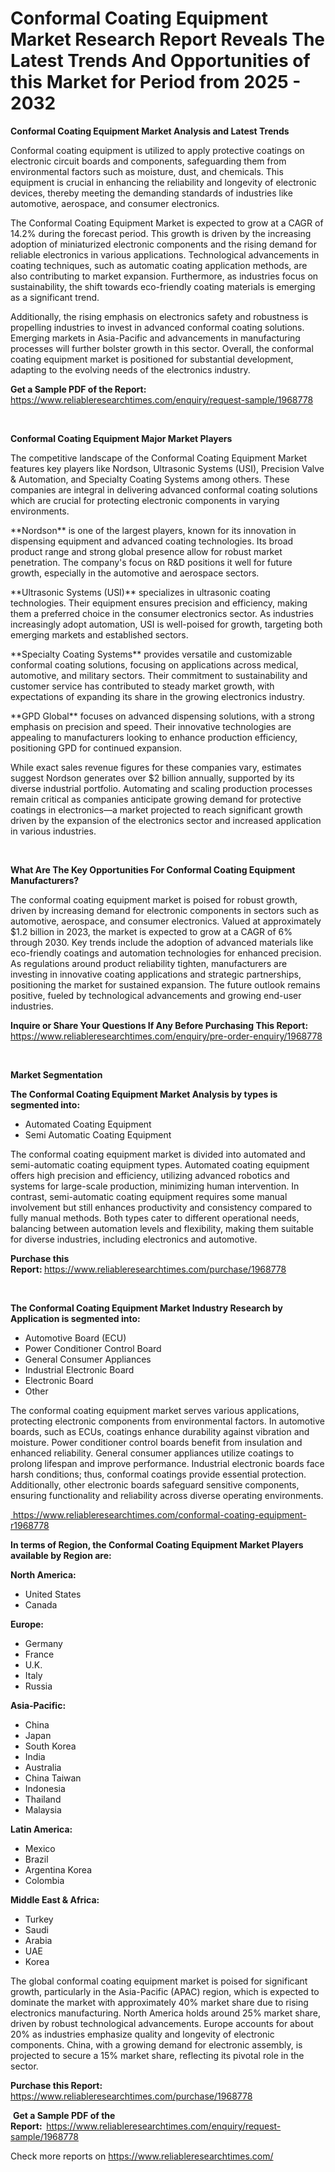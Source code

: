 <p><h1>Conformal Coating Equipment Market Research Report Reveals The Latest Trends And Opportunities of this Market for Period from 2025 - 2032</h1></p><p><strong>Conformal Coating Equipment Market Analysis and Latest Trends</strong></p>
<p><p>Conformal coating equipment is utilized to apply protective coatings on electronic circuit boards and components, safeguarding them from environmental factors such as moisture, dust, and chemicals. This equipment is crucial in enhancing the reliability and longevity of electronic devices, thereby meeting the demanding standards of industries like automotive, aerospace, and consumer electronics.</p><p>The Conformal Coating Equipment Market is expected to grow at a CAGR of 14.2% during the forecast period. This growth is driven by the increasing adoption of miniaturized electronic components and the rising demand for reliable electronics in various applications. Technological advancements in coating techniques, such as automatic coating application methods, are also contributing to market expansion. Furthermore, as industries focus on sustainability, the shift towards eco-friendly coating materials is emerging as a significant trend.</p><p>Additionally, the rising emphasis on electronics safety and robustness is propelling industries to invest in advanced conformal coating solutions. Emerging markets in Asia-Pacific and advancements in manufacturing processes will further bolster growth in this sector. Overall, the conformal coating equipment market is positioned for substantial development, adapting to the evolving needs of the electronics industry.</p></p>
<p><strong>Get a Sample PDF of the Report:&nbsp;</strong> <a href="https://www.reliableresearchtimes.com/enquiry/request-sample/1968778?utm_campaign=2326&utm_medium=2&utm_source=Github&utm_content=ia&utm_term=09042025&utm_id=conformal-coating-equipment">https://www.reliableresearchtimes.com/enquiry/request-sample/1968778</a></p>
<p>&nbsp;</p>
<p><strong>Conformal Coating Equipment Major Market Players</strong></p>
<p><p>The competitive landscape of the Conformal Coating Equipment Market features key players like Nordson, Ultrasonic Systems (USI), Precision Valve & Automation, and Specialty Coating Systems among others. These companies are integral in delivering advanced conformal coating solutions which are crucial for protecting electronic components in varying environments.</p><p>**Nordson** is one of the largest players, known for its innovation in dispensing equipment and advanced coating technologies. Its broad product range and strong global presence allow for robust market penetration. The company's focus on R&D positions it well for future growth, especially in the automotive and aerospace sectors.</p><p>**Ultrasonic Systems (USI)** specializes in ultrasonic coating technologies. Their equipment ensures precision and efficiency, making them a preferred choice in the consumer electronics sector. As industries increasingly adopt automation, USI is well-poised for growth, targeting both emerging markets and established sectors.</p><p>**Specialty Coating Systems** provides versatile and customizable conformal coating solutions, focusing on applications across medical, automotive, and military sectors. Their commitment to sustainability and customer service has contributed to steady market growth, with expectations of expanding its share in the growing electronics industry.</p><p>**GPD Global** focuses on advanced dispensing solutions, with a strong emphasis on precision and speed. Their innovative technologies are appealing to manufacturers looking to enhance production efficiency, positioning GPD for continued expansion.</p><p>While exact sales revenue figures for these companies vary, estimates suggest Nordson generates over $2 billion annually, supported by its diverse industrial portfolio. Automating and scaling production processes remain critical as companies anticipate growing demand for protective coatings in electronics—a market projected to reach significant growth driven by the expansion of the electronics sector and increased application in various industries.</p></p>
<p>&nbsp;</p>
<p><strong>What Are The Key Opportunities For Conformal Coating Equipment Manufacturers?</strong></p>
<p><p>The conformal coating equipment market is poised for robust growth, driven by increasing demand for electronic components in sectors such as automotive, aerospace, and consumer electronics. Valued at approximately $1.2 billion in 2023, the market is expected to grow at a CAGR of 6% through 2030. Key trends include the adoption of advanced materials like eco-friendly coatings and automation technologies for enhanced precision. As regulations around product reliability tighten, manufacturers are investing in innovative coating applications and strategic partnerships, positioning the market for sustained expansion. The future outlook remains positive, fueled by technological advancements and growing end-user industries.</p></p>
<p><strong>Inquire or Share Your Questions If Any Before Purchasing This Report:</strong> <a href="https://www.reliableresearchtimes.com/enquiry/pre-order-enquiry/1968778?utm_campaign=2326&utm_medium=2&utm_source=Github&utm_content=ia&utm_term=09042025&utm_id=conformal-coating-equipment">https://www.reliableresearchtimes.com/enquiry/pre-order-enquiry/1968778</a></p>
<p>&nbsp;</p>
<p><strong>Market Segmentation</strong></p>
<p><strong>The Conformal Coating Equipment Market Analysis by types is segmented into:</strong></p>
<p><ul><li>Automated Coating Equipment</li><li>Semi Automatic Coating Equipment</li></ul></p>
<p><p>The conformal coating equipment market is divided into automated and semi-automatic coating equipment types. Automated coating equipment offers high precision and efficiency, utilizing advanced robotics and systems for large-scale production, minimizing human intervention. In contrast, semi-automatic coating equipment requires some manual involvement but still enhances productivity and consistency compared to fully manual methods. Both types cater to different operational needs, balancing between automation levels and flexibility, making them suitable for diverse industries, including electronics and automotive.</p></p>
<p><strong>Purchase this Report:&nbsp;</strong><a href="https://www.reliableresearchtimes.com/purchase/1968778?utm_campaign=2326&utm_medium=2&utm_source=Github&utm_content=ia&utm_term=09042025&utm_id=conformal-coating-equipment">https://www.reliableresearchtimes.com/purchase/1968778</a></p>
<p>&nbsp;</p>
<p><strong>The Conformal Coating Equipment Market Industry Research by Application is segmented into:</strong></p>
<p><ul><li>Automotive Board (ECU)</li><li>Power Conditioner Control Board</li><li>General Consumer Appliances</li><li>Industrial Electronic Board</li><li>Electronic Board</li><li>Other</li></ul></p>
<p><p>The conformal coating equipment market serves various applications, protecting electronic components from environmental factors. In automotive boards, such as ECUs, coatings enhance durability against vibration and moisture. Power conditioner control boards benefit from insulation and enhanced reliability. General consumer appliances utilize coatings to prolong lifespan and improve performance. Industrial electronic boards face harsh conditions; thus, conformal coatings provide essential protection. Additionally, other electronic boards safeguard sensitive components, ensuring functionality and reliability across diverse operating environments.</p></p>
<p><a href="https://www.reliableresearchtimes.com/conformal-coating-equipment-r1968778?utm_campaign=2326&utm_medium=2&utm_source=Github&utm_content=ia&utm_term=09042025&utm_id=conformal-coating-equipment">&nbsp;https://www.reliableresearchtimes.com/conformal-coating-equipment-r1968778</a></p>
<p><strong>In terms of Region, the Conformal Coating Equipment Market Players available by Region are:</strong></p>
<p>
    <p> <strong> North America: </strong>
        <ul>
            <li>United States</li>
            <li>Canada</li>
        </ul>
        </p> 
    <p> <strong> Europe: </strong>
        <ul>
            <li>Germany</li>
            <li>France</li>
            <li>U.K.</li>
            <li>Italy</li>
            <li>Russia</li>
        </ul>
        </p> 
    <p> <strong> Asia-Pacific: </strong>
        <ul>
            <li>China</li>
            <li>Japan</li>
            <li>South Korea</li>
            <li>India</li>
            <li>Australia</li>
            <li>China Taiwan</li>
            <li>Indonesia</li>
            <li>Thailand</li>
            <li>Malaysia</li>
        </ul>
        </p> 
    <p> <strong> Latin America: </strong>
        <ul>
            <li>Mexico</li>
            <li>Brazil</li>
            <li>Argentina Korea</li>
            <li>Colombia</li>
        </ul>
        </p> 
    <p> <strong> Middle East & Africa: </strong>
        <ul>
            <li>Turkey</li>
            <li>Saudi</li>
            <li>Arabia</li>
            <li>UAE</li>
            <li>Korea</li>
        </ul>
    </p>
    </p>
<p><p>The global conformal coating equipment market is poised for significant growth, particularly in the Asia-Pacific (APAC) region, which is expected to dominate the market with approximately 40% market share due to rising electronics manufacturing. North America holds around 25% market share, driven by robust technological advancements. Europe accounts for about 20% as industries emphasize quality and longevity of electronic components. China, with a growing demand for electronic assembly, is projected to secure a 15% market share, reflecting its pivotal role in the sector.</p></p>
<p><strong>Purchase this Report: </strong><a href="https://www.reliableresearchtimes.com/purchase/1968778?utm_campaign=2326&utm_medium=2&utm_source=Github&utm_content=ia&utm_term=09042025&utm_id=conformal-coating-equipment">https://www.reliableresearchtimes.com/purchase/1968778</a></p>
<p>&nbsp;<strong>Get a Sample PDF of the Report:&nbsp;&nbsp;</strong><a href="https://www.reliableresearchtimes.com/enquiry/request-sample/1968778?utm_campaign=2326&utm_medium=2&utm_source=Github&utm_content=ia&utm_term=09042025&utm_id=conformal-coating-equipment">https://www.reliableresearchtimes.com/enquiry/request-sample/1968778</a></p>
<p><strong></strong></p>
<p>Check more reports on <a href="https://www.reliableresearchtimes.com/?utm_campaign=2326&utm_medium=2&utm_source=Github&utm_content=ia&utm_term=09042025&utm_id=conformal-coating-equipment">https://www.reliableresearchtimes.com/</a></p>